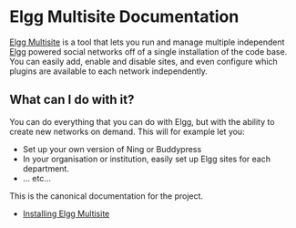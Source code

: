 # Elgg Multisite Documentation

[Elgg Multisite](https://elgg-multisite.com) is a tool that lets you run and manage 
multiple independent [Elgg](https://elgg.org) powered social networks off of a single 
installation of the code base. You can easily add, enable and disable sites, and even 
configure which plugins are available to each network independently.


## What can I do with it?

You can do everything that you can do with Elgg, but with the 
ability to create new networks on demand. This will for example 
let you:

* Set up your own version of Ning or Buddypress
* In your organisation or institution, easily set up Elgg 
  sites for each department.
* ... etc...

This is the canonical documentation for the project.

* [Installing Elgg Multisite](install/index.md)
